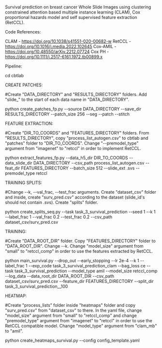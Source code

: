 Survival prediction on breast cancer Whole Slide Images using clustering constrained attention based multiple instance learning (CLAM), Cox proportional hazards model and self supervised feature extraction (RetCCL). 

Code References: 

CLAM - https://doi.org/10.1038/s41551-020-00682-w
RetCCL - https://doi.org/10.1016/j.media.2022.102645
Cox-AMIL - https://doi.org/10.48550/arXiv.2212.07724
Cox PH -  https://doi.org/10.1111/j.2517-6161.1972.tb00899.x

Pipeline:

cd cbtlab

CREATE PATCHES:

#Create "DATA_DIRECTORY" and "RESULTS_DIRECTORY" folders. Add "slide_" to the start of each data name in "DATA_DIRECTORY".

python create_patches_fp.py --source DATA_DIRECTORY --save_dir RESULTS_DIRECTORY --patch_size 256 --seg --patch --stitch 

FEATURE EXTRACTION:

#Create "DIR_TO_COORDS" and "FEATURES_DIRECTORY" folders. From "RESULTS_DIRECTORY", copy "process_list_autogen.csv" to cbtlab and "patches" folder to "DIR_TO_COORDS". Change "--premodel_type" argument from "imagenet" to "retccl" in order to implement RetCCL.

python extract_features_fp.py --data_h5_dir DIR_TO_COORDS --data_slide_dir DATA_DIRECTORY --csv_path process_list_autogen.csv --feat_dir FEATURES_DIRECTORY --batch_size 512 --slide_ext .svs --premodel_type retccl

TRAINING SPLITS:

#Change --k, --val_frac, --test_frac arguments. Create "dataset_csv" folder and inside, create "surv_pred.csv" according to the dataset (slide_id's should not contain .svs). Create "splits" folder.

python create_splits_seq.py --task task_3_survival_prediction --seed 1 --k 1 --label_frac 1 --val_frac 0.2 --test_frac 0.2 --csv_path dataset_csv/surv_pred.csv

TRAINING:

#Create "DATA_ROOT_DIR" folder. Copy "FEATURES_DIRECTORY" folder to "DATA_ROOT_DIR". Change --k. Change "model_size" argument from "small" to "retccl_comp" in order to use the features extracted by RetCCL.

python main_survival.py --drop_out --early_stopping --lr 2e-4 --k 1 --label_frac 1 --exp_code task_3_survival_prediction_clam --bag_loss ce --task task_3_survival_prediction --model_type amil --model_size retccl_comp --log_data --data_root_dir DATA_ROOT_DIR --csv_path dataset_csv/surv_pred.csv --feature_dir FEATURES_DIRECTORY --split_dir task_3_survival_prediction__100

HEATMAP:

#Create "process_lists" folder inside "heatmaps" folder and copy "surv_pred.csv" from "dataset_csv" to there. In the yaml file, change "model_size" argument from "small" to "retccl_comp" and change "premodel_type" argument from "imagenet" to "retccl" in order to use the RetCCL compatible model. Change "model_type" argument from "clam_mb" to "amil".

python create_heatmaps_survival.py --config config_template.yaml


